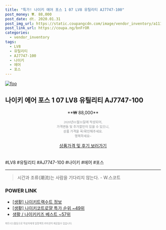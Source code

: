 ```yaml
--- 
title: "특가! 나이키 에어 포스 1 07 LV8 유틸리티 AJ7747-100" 
post_money: ₩. 88,000 
post_date: dt. 2020.01.31 
post_img_url: https://static.coupangcdn.com/image/vendor_inventory/a111/d82d5c782778ea32b9372cea4a9b992aca6a008a099a4a2548f337eafeaa.jpg 
post_link_url: https://coupa.ng/bnFrOR 
categories: 
  - vendor_inventory 
tags: 
  - LV8 
  - 유틸리티 
  - AJ7747-100 
  - 나이키 
  - 에어 
  - 포스 
--- 
```

[![foo](https://static.coupangcdn.com/image/vendor_inventory/a111/d82d5c782778ea32b9372cea4a9b992aca6a008a099a4a2548f337eafeaa.jpg)](https://coupa.ng/bnFrOR) 

## 나이키 에어 포스 1 07 LV8 유틸리티 AJ7747-100 
<p style="text-align: center;">**₩ 88,000**</p> 
<p style="text-align: center;"><span style="color: #898c8f; font-family: Georgia,Times,serif; font-size: 0.75em;">2020년01월31일에 작성되어, <br>가격변동 및 추가할인이 있을 수 있으니,<br> 상품 가격을 꼭!확인해주세요.<br>행복하세요~</span> 
</p>	 
<div markdown="0" style="text-align: center;"><a href="https://coupa.ng/bnFrOR" class="btn btn--success">상품가격 및 후기 보러가기</a></div> 
<br><br> 
  #LV8 #유틸리티 #AJ7747-100 #나이키 #에어 #포스 
<hr> 

> 시간과 조류(潮流)는 사람을 기다리지 않는다. - W.스코트 


### POWER LINK

* <a href="https://blog.naver.com/santokki14/221769563695" target="_blank"> [생활] 나이키트랙수트 정보 </a>
* <a href="https://blog.naver.com/sakai111/221785280081" target="_blank"> [생활] 나이키코트로얄 특가 순위 ~49위</a>
* <a href="https://blog.naver.com/santokki14/221788409856" target="_blank">생활 / 나이키키즈 베스트 ~57위</a>

<span style="color: #898c8f; font-family: Georgia,Times,serif; font-size: 0.55em;">파트너스활동으로 작성자에게 일정액의 커미션이 제공될수 있습니다.</span> 
